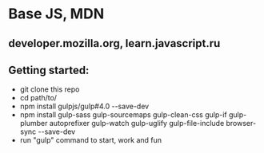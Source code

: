 # Base JS, MDN

## developer.mozilla.org, learn.javascript.ru

## Getting started:

* git clone this repo
* cd path/to/
* npm install gulpjs/gulp#4.0 --save-dev
* npm install gulp-sass gulp-sourcemaps gulp-clean-css gulp-if gulp-plumber autoprefixer gulp-watch  gulp-uglify gulp-file-include browser-sync --save-dev
* run "gulp" command to start, work and fun